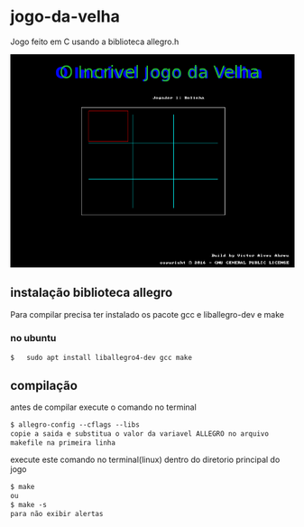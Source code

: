 # jogo-da-velha

Jogo feito em C usando a biblioteca allegro.h 

![alt tag](https://github.com/victoralvesabreu/jogo-da-velha/blob/master/img/JogoDaVelha.png)

## instalação biblioteca allegro
Para compilar precisa ter instalado os pacote gcc e liballegro-dev e make
### no ubuntu
```
$   sudo apt install liballegro4-dev gcc make
```

## compilação
antes de compilar execute o comando no terminal
```
$ allegro-config --cflags --libs
copie a saida e substitua o valor da variavel ALLEGRO no arquivo makefile na primeira linha
```

execute este comando no terminal(linux) dentro do diretorio principal do jogo

```
$ make
ou
$ make -s 
para não exibir alertas
```
